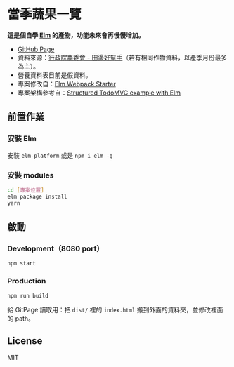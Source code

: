 # 當季蔬果一覽

**這是個自學 [Elm](http://elm-lang.org/) 的產物，功能未來會再慢慢增加。**

- [GitHub Page](https://notes.knovour.ninja/food/)
- 資料來源：[行政院農委會 - 田邊好幫手](http://life.coa.gov.tw/Life/AgriculturalProducts/SeasonProductList.aspx?selectMonth=1&__M=True)（若有相同作物資料，以產季月份最多為主）。
- 營養資料表目前是假資料。
- 專案修改自：[Elm Webpack Starter](https://github.com/moarwick/elm-webpack-starter)
- 專案架構參考自：[Structured TodoMVC example with Elm](https://medium.com/@_rchaves_/structured-todomvc-example-with-elm-a68d87cd38da#.pjdeirpjy)

## 前置作業

### 安裝 Elm

安裝 `elm-platform` 或是 `npm i elm -g`

### 安裝 modules

```bash
cd [專案位置]
elm package install
yarn
```

## 啟動

### Development（8080 port）

```
npm start
```

### Production

```
npm run build
```

給 GitPage 讀取用：把 `dist/` 裡的 `index.html` 搬到外面的資料夾，並修改裡面的 path。

## License

MIT